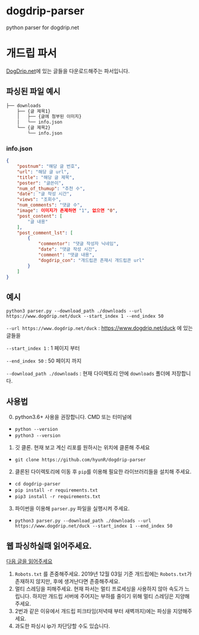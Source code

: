 # dogdrip-parser
python parser for dogdrip.net

# 개드립 파서 

[DogDrip.net](https://www.dogdrip.net/)에 있는 글들을 다운로드해주는 파서입니다.

## 파싱된 파일 예시

```bash
├── downloads
    ├── {글 제목1}
    │   ├── {글에 첨부된 이미지}
    │   └── info.json
    └── {글 제목2}
        └── info.json
```

### info.json 

```json
{
    "postnum": "해당 글 번호",
    "url": "해당 글 url",
    "title": "해당 글 제목",
    "poster": "글쓴이",
    "num_of_thumup": "추천 수",
    "date": "글 작성 시간",
    "views": "조회수",
    "num_comments": "댓글 수",
    "image": 이미지가 존제하면 "1", 없으면 "0",
    "post_content": [
        "글 내용"
    ],
    "post_comment_lst": [
        {
            "commentor": "댓글 작성자 닉네임",
            "date": "댓글 작성 시간",
            "comment": "댓글 내용",
            "dogdrip_con": "개드립콘 존재시 개드립콘 url"
        }
    ]
}
```


## 예시

`python3 parser.py --download_path ./downloads --url https://www.dogdrip.net/duck --start_index 1 --end_index 50`

`--url https://www.dogdrip.net/duck` : https://www.dogdrip.net/duck 에 있는 글들을 

`--start_index 1` : 1 페이지 부터 

`--end_index 50` : 50 페이지 까지

`--download_path ./downloads` : 현재 다이렉토리 안에 `downloads` 폴더에 저장합니다.

## 사용법

0. python3.6+ 사용을 권장합니다. CMD 또는 터미널에 

* `python --version`
* `python3 --version`

1. 깃 클론. 현재 보고 계신 리포를 원하시는 위치에 클론해 주세요 

* `git clone https://github.com/hyunR/dogdrip-parser`

2. 클론된 다이렉토리에 이동 후 `pip`를 이용해 필요한 라이브러리들을 설치해 주세요.

* `cd dogdrip-parser`
* `pip install -r requirements.txt`
* `pip3 install -r requirements.txt`

3. 파이썬을 이용해 `parser.py` 파일을 실행시켜 주세요.

* `python3 parser.py --download_path ./downloads --url https://www.dogdrip.net/duck --start_index 1 --end_index 50`

## 웹 파싱하실때 읽어주세요.

[다음 글을 읽어주세요](https://www.scrapehero.com/how-to-prevent-getting-blacklisted-while-scraping/)

1. `Robots.txt` 를 존중해주세요. 2019년 12월 03일 기준 개드립에는 `Robots.txt`가 존재하지 않지만, 후에 생겨난다면 존중해주세요.
2. 멀티 스레딩을 피해주세요. 현재 파서는 멀티 프로세싱을 사용하지 않아 속도가 느립니다. 하지만 개드립 서버에 주어지는 부하를 줄이기 위해 멀티 스레딩은 지양해주세요.
3. 2번과 같은 이유에서 개드립 피크타임(저녁때 부터 새벽까지)에는 파싱을 지양해주세요.
4. 과도한 파싱시 ip가 차단당할 수도 있습니다.